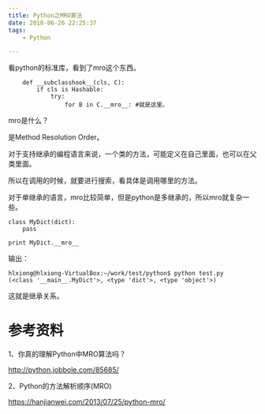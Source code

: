 ```yaml
---
title: Python之MRO算法
date: 2018-06-26 22:25:37
tags:
	- Python

---
```




看python的标准库，看到了mro这个东西。

```
    def __subclasshook__(cls, C):
        if cls is Hashable:
            try:
                for B in C.__mro__: #就是这里。
```

mro是什么？

是Method Resolution Order。



对于支持继承的编程语言来说，一个类的方法，可能定义在自己里面，也可以在父类里面。

所以在调用的时候，就要进行搜索，看具体是调用哪里的方法。

对于单继承的语言，mro比较简单，但是python是多继承的，所以mro就复杂一些。

```
class MyDict(dict):
	pass

print MyDict.__mro__
```

输出：

```
hlxiong@hlxiong-VirtualBox:~/work/test/python$ python test.py 
(<class '__main__.MyDict'>, <type 'dict'>, <type 'object'>)
```

这就是继承关系。







# 参考资料

1、你真的理解Python中MRO算法吗？

http://python.jobbole.com/85685/

2、Python的方法解析顺序(MRO)

https://hanjianwei.com/2013/07/25/python-mro/
